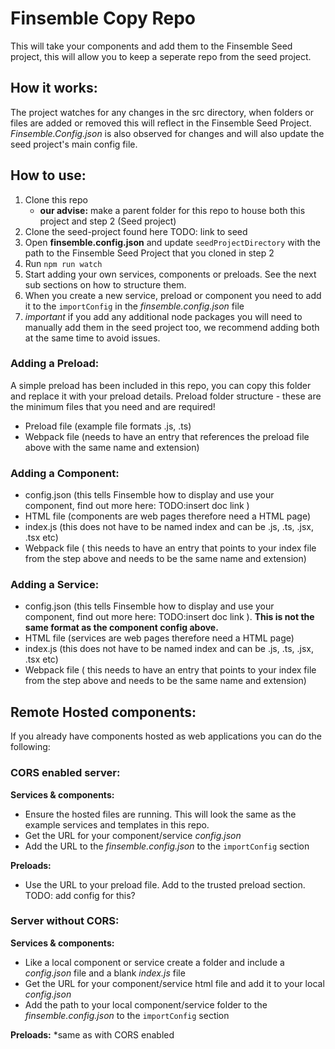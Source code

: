 # Finsemble Copy Repo
This will take your components and add them to the Finsemble Seed project, this will allow you to keep a seperate repo from the seed project.

## How it works:
The project watches for any changes in the src directory, when folders or files are added or removed this will reflect in the Finsemble Seed Project. *Finsemble.Config.json* is also observed for changes and will also update the seed project's main config file.

## How to use:
1) Clone this repo
   - **our advise:** make a parent folder for this repo to house both this project and step 2 (Seed project)
2) Clone the seed-project found here TODO: link to seed
3) Open **finsemble.config.json** and update `seedProjectDirectory` with the path to the Finsemble Seed Project that you cloned in step 2
4) Run `npm run watch`
5) Start adding your own services, components or preloads. See the next sub sections on how to structure them.
6) When you create a new service, preload or component you need to add it to the `importConfig` in the *finsemble.config.json* file
7) *important* if you add any additional node packages you will need to manually add them in the seed project too, we recommend adding both at the same time to avoid issues.

### Adding a Preload:
A simple preload has been included in this repo, you can copy this folder and replace it with your preload details.
Preload folder structure - these are the minimum files that you need and are required!

- Preload file (example file formats .js, .ts)
- Webpack file (needs to have an entry that references the preload file above with the same name and extension)

### Adding a Component:

- config.json (this tells Finsemble how to display and use your component, find out more here: TODO:insert doc link )
- HTML file (components are web pages therefore need a HTML page)
- index.js (this does not have to be named index and can be .js, .ts, .jsx, .tsx etc)
- Webpack file ( this needs to have an entry that points to your index file from the step above and needs to be the same name and extension)


### Adding a Service:

- config.json (this tells Finsemble how to display and use your component, find out more here: TODO:insert doc link ).
**This is not the same format as the component config above.**
- HTML file (services are web pages therefore need a HTML page)
- index.js (this does not have to be named index and can be .js, .ts, .jsx, .tsx etc)
- Webpack file ( this needs to have an entry that points to your index file from the step above and needs to be the same name and extension)


## Remote Hosted components:
If you already have components hosted as web applications you can do the following:

### CORS enabled server:
**Services & components:**
- Ensure the hosted files are running. This will look the same as the example services and templates in this repo.
- Get the URL for your component/service *config.json*
- Add the URL to the *finsemble.config.json* to the `importConfig` section

**Preloads:**
- Use the URL to your preload file. Add to the trusted preload section. TODO: add config for this?

### Server without CORS:
**Services & components:**
- Like a local component or service create a folder and include a *config.json* file and a blank *index.js* file
- Get the URL for your component/service html file and add it to your local *config.json*
- Add the path to your local component/service folder to the *finsemble.config.json* to the `importConfig` section

**Preloads:**
*same as with CORS enabled